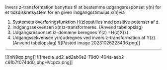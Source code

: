 Invers z-transformation benyttes til at bestemme udgangsresponset y(n) for et tidsdiskretsystem for en given indgangsstimulus x(n)via
1. Systemets overføringsfunktion H(z)opstilles med positive potenser af z.
2. Indgangssekvensen x(n)z-transformeres. (Anvend tabelopslag)
3. Udgangsresponset iz-domæne beregnes Y(z) =H(z)X(z).
4. Udgangssekvensen y(n)udregnes ved invers z-transformation af Y(z). (Anvend tabelopslag)
![[Pasted image 20231026223436.png]]

***
![[nN9qo.png]]
![[media_ad2_ad2ab6e2-79d0-404a-aab2-c61b7f074dd0_phpHVcpzx.png]]